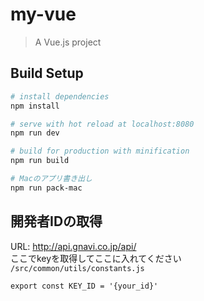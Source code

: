 # my-vue

> A Vue.js project

## Build Setup

``` bash
# install dependencies
npm install

# serve with hot reload at localhost:8080
npm run dev

# build for production with minification
npm run build

# Macのアプリ書き出し
npm run pack-mac
```

## 開発者IDの取得
URL: http://api.gnavi.co.jp/api/  
ここでkeyを取得してここに入れてください  
`/src/common/utils/constants.js`  
```
export const KEY_ID = '{your_id}'
```


